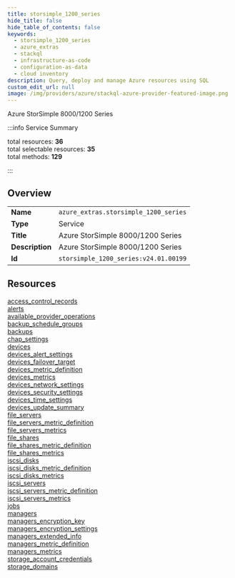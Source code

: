 ```yaml
---
title: storsimple_1200_series
hide_title: false
hide_table_of_contents: false
keywords:
  - storsimple_1200_series
  - azure_extras
  - stackql
  - infrastructure-as-code
  - configuration-as-data
  - cloud inventory
description: Query, deploy and manage Azure resources using SQL
custom_edit_url: null
image: /img/providers/azure/stackql-azure-provider-featured-image.png
---
```

Azure StorSimple 8000/1200 Series  
    
:::info Service Summary

<div class="row">
<div class="providerDocColumn">
<span>total resources:&nbsp;<b>36</b></span><br />
<span>total selectable resources:&nbsp;<b>35</b></span><br />
<span>total methods:&nbsp;<b>129</b></span><br />
</div>
</div>

:::

## Overview
<table><tbody>
<tr><td><b>Name</b></td><td><code>azure_extras.storsimple_1200_series</code></td></tr>
<tr><td><b>Type</b></td><td>Service</td></tr>
<tr><td><b>Title</b></td><td>Azure StorSimple 8000/1200 Series</td></tr>
<tr><td><b>Description</b></td><td>Azure StorSimple 8000/1200 Series</td></tr>
<tr><td><b>Id</b></td><td><code>storsimple_1200_series:v24.01.00199</code></td></tr>
</tbody></table>

## Resources
<div class="row">
<div class="providerDocColumn">
<a href="/providers/azure_extras/storsimple_1200_series/access_control_records/">access_control_records</a><br />
<a href="/providers/azure_extras/storsimple_1200_series/alerts/">alerts</a><br />
<a href="/providers/azure_extras/storsimple_1200_series/available_provider_operations/">available_provider_operations</a><br />
<a href="/providers/azure_extras/storsimple_1200_series/backup_schedule_groups/">backup_schedule_groups</a><br />
<a href="/providers/azure_extras/storsimple_1200_series/backups/">backups</a><br />
<a href="/providers/azure_extras/storsimple_1200_series/chap_settings/">chap_settings</a><br />
<a href="/providers/azure_extras/storsimple_1200_series/devices/">devices</a><br />
<a href="/providers/azure_extras/storsimple_1200_series/devices_alert_settings/">devices_alert_settings</a><br />
<a href="/providers/azure_extras/storsimple_1200_series/devices_failover_target/">devices_failover_target</a><br />
<a href="/providers/azure_extras/storsimple_1200_series/devices_metric_definition/">devices_metric_definition</a><br />
<a href="/providers/azure_extras/storsimple_1200_series/devices_metrics/">devices_metrics</a><br />
<a href="/providers/azure_extras/storsimple_1200_series/devices_network_settings/">devices_network_settings</a><br />
<a href="/providers/azure_extras/storsimple_1200_series/devices_security_settings/">devices_security_settings</a><br />
<a href="/providers/azure_extras/storsimple_1200_series/devices_time_settings/">devices_time_settings</a><br />
<a href="/providers/azure_extras/storsimple_1200_series/devices_update_summary/">devices_update_summary</a><br />
<a href="/providers/azure_extras/storsimple_1200_series/file_servers/">file_servers</a><br />
<a href="/providers/azure_extras/storsimple_1200_series/file_servers_metric_definition/">file_servers_metric_definition</a><br />
<a href="/providers/azure_extras/storsimple_1200_series/file_servers_metrics/">file_servers_metrics</a><br />
</div>
<div class="providerDocColumn">
<a href="/providers/azure_extras/storsimple_1200_series/file_shares/">file_shares</a><br />
<a href="/providers/azure_extras/storsimple_1200_series/file_shares_metric_definition/">file_shares_metric_definition</a><br />
<a href="/providers/azure_extras/storsimple_1200_series/file_shares_metrics/">file_shares_metrics</a><br />
<a href="/providers/azure_extras/storsimple_1200_series/iscsi_disks/">iscsi_disks</a><br />
<a href="/providers/azure_extras/storsimple_1200_series/iscsi_disks_metric_definition/">iscsi_disks_metric_definition</a><br />
<a href="/providers/azure_extras/storsimple_1200_series/iscsi_disks_metrics/">iscsi_disks_metrics</a><br />
<a href="/providers/azure_extras/storsimple_1200_series/iscsi_servers/">iscsi_servers</a><br />
<a href="/providers/azure_extras/storsimple_1200_series/iscsi_servers_metric_definition/">iscsi_servers_metric_definition</a><br />
<a href="/providers/azure_extras/storsimple_1200_series/iscsi_servers_metrics/">iscsi_servers_metrics</a><br />
<a href="/providers/azure_extras/storsimple_1200_series/jobs/">jobs</a><br />
<a href="/providers/azure_extras/storsimple_1200_series/managers/">managers</a><br />
<a href="/providers/azure_extras/storsimple_1200_series/managers_encryption_key/">managers_encryption_key</a><br />
<a href="/providers/azure_extras/storsimple_1200_series/managers_encryption_settings/">managers_encryption_settings</a><br />
<a href="/providers/azure_extras/storsimple_1200_series/managers_extended_info/">managers_extended_info</a><br />
<a href="/providers/azure_extras/storsimple_1200_series/managers_metric_definition/">managers_metric_definition</a><br />
<a href="/providers/azure_extras/storsimple_1200_series/managers_metrics/">managers_metrics</a><br />
<a href="/providers/azure_extras/storsimple_1200_series/storage_account_credentials/">storage_account_credentials</a><br />
<a href="/providers/azure_extras/storsimple_1200_series/storage_domains/">storage_domains</a><br />
</div>
</div>
